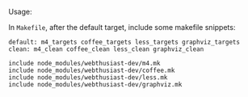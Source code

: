 Usage:

In `Makefile`, after the default target, include some makefile snippets:

	default: m4_targets coffee_targets less_targets graphviz_targets
	clean: m4_clean coffee_clean less_clean graphviz_clean

    include node_modules/webthusiast-dev/m4.mk
    include node_modules/webthusiast-dev/coffee.mk
    include node_modules/webthusiast-dev/less.mk
    include node_modules/webthusiast-dev/graphviz.mk
